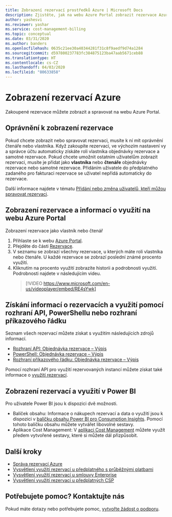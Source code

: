 ```yaml
---
title: Zobrazení rezervací prostředků Azure | Microsoft Docs
description: Zjistěte, jak na webu Azure Portal zobrazit rezervace Azure.
author: yashesvi
ms.reviewer: yashar
ms.service: cost-management-billing
ms.topic: conceptual
ms.date: 03/31/2020
ms.author: banders
ms.openlocfilehash: 0635c21ee30a40344281f31c8f9aedf9d74a1284
ms.sourcegitcommit: d597800237783fc384875123ba47aab5671ceb88
ms.translationtype: HT
ms.contentlocale: cs-CZ
ms.lasthandoff: 04/03/2020
ms.locfileid: "80633858"
---
```

# <a name="view-azure-reservations"></a>Zobrazení rezervací Azure

Zakoupené rezervace můžete zobrazit a spravovat na webu Azure Portal.   

## <a name="permissions-to-view-a-reservation"></a>Oprávnění k zobrazení rezervace

Pokud chcete zobrazit nebo spravovat rezervaci, musíte k ní mít oprávnění čtenáře nebo vlastníka. Když zakoupíte rezervaci, ve výchozím nastavení vy a správce účtu automaticky získáte roli vlastníka objednávky rezervace a samotné rezervace. Pokud chcete umožnit ostatním uživatelům zobrazit rezervaci, musíte je přidat jako **vlastníka** nebo **čtenáře** objednávky rezervace nebo samotné rezervace. Přidáním uživatele do předplatného zadaného pro fakturaci rezervace se uživatel nepřidá automaticky do rezervace. 

Další informace najdete v tématu [Přidání nebo změna uživatelů, kteří můžou spravovat rezervaci](manage-reserved-vm-instance.md#add-or-change-users-who-can-manage-a-reservation).

## <a name="view-reservation-and-utilization-in-azure-portal"></a>Zobrazení rezervace a informací o využití na webu Azure Portal

Zobrazení rezervace jako vlastník nebo čtenář

1. Přihlaste se k webu [Azure Portal](https://portal.azure.com).
2. Přejděte do části [Rezervace](https://portal.azure.com/#blade/Microsoft_Azure_Reservations/ReservationsBrowseBlade).
3. V seznamu se zobrazí všechny rezervace, u kterých máte roli vlastníka nebo čtenáře. U každé rezervace se zobrazí poslední známé procento využití.
4. Kliknutím na procento využití zobrazíte historii a podrobnosti využití. Podrobnosti najdete v následujícím videu.
   > [!VIDEO https://www.microsoft.com/en-us/videoplayer/embed/RE4sYwk] 

## <a name="get-reservations-and-utilization-using-apis-powershell-cli"></a>Získání informací o rezervacích a využití pomocí rozhraní API, PowerShellu nebo rozhraní příkazového řádku

Seznam všech rezervací můžete získat s využitím následujících zdrojů informací.
- [Rozhraní API: Objednávka rezervace – Výpis](/rest/api/reserved-vm-instances/reservationorder/list)
- [PowerShell: Objednávka rezervace – Výpis](/powershell/module/azurerm.reservations/get-azurermreservationorder)
- [Rozhraní příkazového řádku: Objednávka rezervace – Výpis](/cli/azure/reservations/reservation-order#az-reservations-reservation-order-list)

Pomocí rozhraní API pro využití rezervovaných instancí můžete získat také informace o [využití rezervací](/rest/api/billing/enterprise/billing-enterprise-api-reserved-instance-usage). 

## <a name="see-reservations-and-utilization-in-power-bi"></a>Zobrazení rezervací a využití v Power BI

Pro uživatele Power BI jsou k dispozici dvě možnosti.
- Balíček obsahu: Informace o nákupech rezervací a data o využití jsou k dispozici v [balíčku obsahu Power BI pro Consumption Insights](/power-bi/desktop-connect-azure-cost-management). Pomocí tohoto balíčku obsahu můžete vytvářet libovolné sestavy. 
- Aplikace Cost Management: V [aplikaci Cost Management](https://appsource.microsoft.com/product/power-bi/costmanagement.azurecostmanagementapp) můžete využít předem vytvořené sestavy, které si můžete dál přizpůsobit.

## <a name="next-steps"></a>Další kroky

- [Správa rezervací Azure](manage-reserved-vm-instance.md)
- [Vysvětlení využití rezervací u předplatného s průběžnými platbami](understand-reserved-instance-usage.md)
- [Vysvětlení využití rezervací u smlouvy Enterprise](understand-reserved-instance-usage-ea.md)
- [Vysvětlení využití rezervací u předplatných CSP](https://docs.microsoft.com/partner-center/azure-reservations)

## <a name="need-help-contact-us"></a>Potřebujete pomoc? Kontaktujte nás

Pokud máte dotazy nebo potřebujete pomoc, [vytvořte žádost o podporu](https://go.microsoft.com/fwlink/?linkid=2083458).

